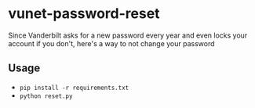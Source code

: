 # vunet-password-reset
Since Vanderbilt asks for a new password every year and even locks your account if you don't, here's a way to not change your password

## Usage
- `pip install -r requirements.txt`
- `python reset.py`
